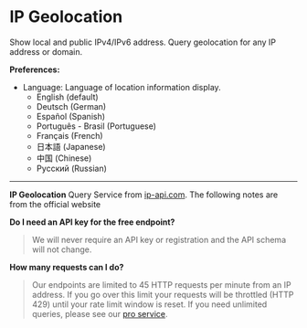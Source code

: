 # IP Geolocation

Show local and public IPv4/IPv6 address.
Query geolocation for any IP address or domain.

**Preferences:**

- Language: Language of location information display.
  - English (default)
  - Deutsch (German)
  - Español (Spanish)
  - Português - Brasil (Portuguese)
  - Français (French)
  - 日本語 (Japanese)
  - 中国 (Chinese)
  - Русский (Russian)

---

**IP Geolocation** Query Service from [ip-api.com](https://ip-api.com). The following notes are from the official website

**Do I need an API key for the free endpoint?**

> We will never require an API key or registration and the API schema will not change.

**How many requests can I do?**

> Our endpoints are limited to 45 HTTP requests per minute from an IP address. If you go over this limit your requests will be throttled (HTTP 429) until your rate limit window is reset.
> If you need unlimited queries, please see our [pro service](https://members.ip-api.com/).
